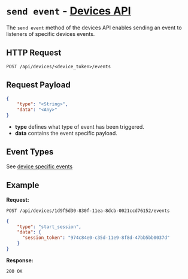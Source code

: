 # `send event` - [Devices API](../README.md#devices-api)

The `send event` method of the devices API enables sending an event to 
listeners of specific devices events.

## HTTP Request

`POST /api/devices/<device_token>/events`

## Request Payload

```json
{
    "type": "<String>",
    "data": "<Any>"
}
```

- **type** defines what type of event has been triggered.
- **data** contains the event specific payload.

## Event Types

See [device specific events](./event-types.md#device-specific)

## Example

**Request:**

`POST /api/devices/1d9f5d30-830f-11ea-8dcb-0021ccd76152/events`

```json
{
    "type": "start_session",
    "data": {
      "session_token": "974c84e0-c35d-11e9-8f8d-47bb5bb0037d"
    }
}
```

**Response:**

`200 OK`
